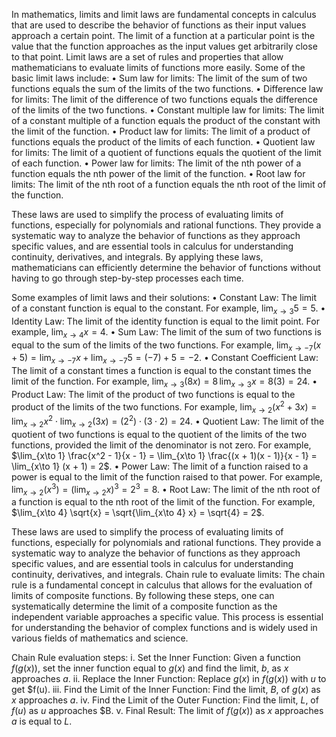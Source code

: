 In mathematics, limits and limit laws are fundamental concepts in calculus that are used to describe the behavior of functions as their input values approach a certain point. The limit of a function at a particular point is the value that the function approaches as the input values get arbitrarily close to that point. Limit laws are a set of rules and properties that allow mathematicians to evaluate limits of functions more easily. Some of the basic limit laws include:
•	Sum law for limits: The limit of the sum of two functions equals the sum of the limits of the two functions.
•	Difference law for limits: The limit of the difference of two functions equals the difference of the limits of the two functions.
•	Constant multiple law for limits: The limit of a constant multiple of a function equals the product of the constant with the limit of the function.
•	Product law for limits: The limit of a product of functions equals the product of the limits of each function.
•	Quotient law for limits: The limit of a quotient of functions equals the quotient of the limit of each function.
•	Power law for limits: The limit of the nth power of a function equals the nth power of the limit of the function.
•	Root law for limits: The limit of the nth root of a function equals the nth root of the limit of the function.

These laws are used to simplify the process of evaluating limits of functions, especially for polynomials and rational functions. They provide a systematic way to analyze the behavior of functions as they approach specific values, and are essential tools in calculus for understanding continuity, derivatives, and integrals. By applying these laws, mathematicians can efficiently determine the behavior of functions without having to go through step-by-step processes each time.

Some examples of limit laws and their solutions:
•	Constant Law: The limit of a constant function is equal to the constant. For example, $\lim_{x\to 3} 5 = 5$.
•	Identity Law: The limit of the identity function is equal to the limit point. For example, $\lim_{x\to 4} x = 4$.
•	Sum Law: The limit of the sum of two functions is equal to the sum of the limits of the two functions. For example, $\lim_{x\to -7} (x + 5) = \lim_{x\to -7} x + \lim_{x\to -7} 5 = (-7) + 5 = -2$.
•	Constant Coefficient Law: The limit of a constant times a function is equal to the constant times the limit of the function. For example, $\lim_{x\to 3} (8x) = 8\,\lim_{x\to 3} x = 8(3) = 24$.
•	Product Law: The limit of the product of two functions is equal to the product of the limits of the two functions. For example, $\lim_{x\to 2} (x^2 + 3x) = \lim_{x\to 2} x^2 \cdot \lim_{x\to 2} (3x) = (2^2) \cdot (3 \cdot 2) = 24$.
•	Quotient Law: The limit of the quotient of two functions is equal to the quotient of the limits of the two functions, provided the limit of the denominator is not zero. For example, $\lim_{x\to 1} \frac{x^2 - 1}{x - 1} = \lim_{x\to 1} \frac{(x + 1)(x - 1)}{x - 1} = \lim_{x\to 1} (x + 1) = 2$.
•	Power Law: The limit of a function raised to a power is equal to the limit of the function raised to that power. For example, $\lim_{x\to 2} (x^3) = (\lim_{x\to 2} x)^3 = 2^3 = 8$.
•	Root Law: The limit of the nth root of a function is equal to the nth root of the limit of the function. For example, $\lim_{x\to 4} \sqrt{x} = \sqrt{\lim_{x\to 4} x} = \sqrt{4} = 2$.

These laws are used to simplify the process of evaluating limits of functions, especially for polynomials and rational functions. They provide a systematic way to analyze the behavior of functions as they approach specific values, and are essential tools in calculus for understanding continuity, derivatives, and integrals.
Chain rule to evaluate limits:
The chain rule is a fundamental concept in calculus that allows for the evaluation of limits of composite functions. By following these steps, one can systematically determine the limit of a composite function as the independent variable approaches a specific value. This process is essential for understanding the behavior of complex functions and is widely used in various fields of mathematics and science.

Chain Rule evaluation steps:
i.	Set the Inner Function: Given a function $f(g(x))$, set the inner function equal to $g(x)$ and find the limit, $b$, as $x$ approaches $a$.
ii.	Replace the Inner Function: Replace $g(x)$ in $f(g(x))$ with $u$ to get $f(u).
iii.	Find the Limit of the Inner Function: Find the limit, $B$, of $g(x)$ as $x$ approaches $a$.
iv.	Find the Limit of the Outer Function: Find the limit, $L$, of $f(u)$ as $u$ approaches $B.
v.	Final Result: The limit of $f(g(x))$ as $x$ approaches $a$ is equal to $L$.
